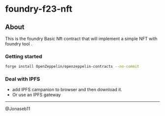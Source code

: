 # foundry-f23-nft

## About

This is the foundry Basic Nft contract that will implement a simple NFT with foundry tool .

### Getting started

```sh
forge install OpenZeppelin/openzeppelin-contracts --no-commit
```

### Deal with IPFS

- add  IPFS campanion to browser and then download it.
- Or use an IPFS gateway

-----------------------

@Jonaseb11
